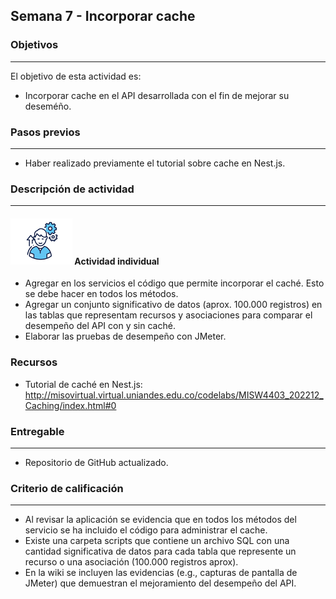 ## Semana 7 - Incorporar cache

### Objetivos

---

El objetivo de esta actividad es:

- Incorporar cache en el API desarrollada con el fin de mejorar su deseméño.

### Pasos previos

---

- Haber realizado previamente el tutorial sobre cache en Nest.js.

### Descripción de actividad

---

#### ![](./../../assets/images/individuo.png) Actividad individual

- Agregar en los servicios el código que permite incorporar el caché. Esto se debe hacer en todos los métodos.
- Agregar un conjunto significativo de datos (aprox. 100.000 registros) en las tablas que representam recursos y asociaciones para comparar el desempeño del API con y sin caché. 
- Elaborar las pruebas de desempeño con JMeter. 

### Recursos

- Tutorial de caché en Nest.js: http://misovirtual.virtual.uniandes.edu.co/codelabs/MISW4403_202212_Caching/index.html#0 

### Entregable

---

- Repositorio de GitHub actualizado.

### Criterio de calificación

---

- Al revisar la aplicación se evidencia que en todos los métodos del servicio se ha incluido el código para administrar el cache.
- Existe una carpeta scripts que contiene un archivo SQL con una cantidad significativa de datos para cada tabla que represente un recurso o una asociación (100.000 registros aprox).
- En la wiki se incluyen las evidencias (e.g., capturas de pantalla de JMeter) que demuestran el mejoramiento del desempeño del API.
